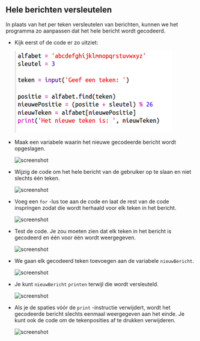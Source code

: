 ## Hele berichten versleutelen

In plaats van het per teken versleutelen van berichten, kunnen we het programma zo aanpassen dat het hele bericht wordt gecodeerd.

+ Kijk eerst of de code er zo uitziet:
    
    ![screenshot](images/messages-character-finished.png)

+ Maak een variabele waarin het nieuwe gecodeerde bericht wordt opgeslagen.
    
    ![screenshot](images/messages-newmessage.png)

+ Wijzig de code om het hele bericht van de gebruiker op te slaan en niet slechts één teken.
    
    ![screenshot](images/messages-message.png)

+ Voeg een `for` -lus toe aan de code en laat de rest van de code inspringen zodat die wordt herhaald voor elk teken in het bericht.
    
    ![screenshot](images/messages-loop.png)

+ Test de code. Je zou moeten zien dat elk teken in het bericht is gecodeerd en één voor één wordt weergegeven.
    
    ![screenshot](images/messages-loop-test.png)

+ We gaan elk gecodeerd teken toevoegen aan de variabele `nieuwBericht`.
    
    ![screenshot](images/messges-message-add-character.png)

+ Je kunt `nieuwBericht` `printen` terwijl die wordt versleuteld.
    
    ![screenshot](images/messages-print-message-characters.png)

+ Als je de spaties vóór de `print` -instructie verwijdert, wordt het gecodeerde bericht slechts eenmaal weergegeven aan het einde. Je kunt ook de code om de tekenposities af te drukken verwijderen.
    
    ![screenshot](images/messages-print-message-comment.png)